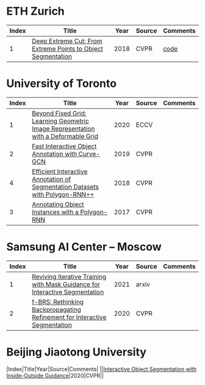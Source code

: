 # ETH Zurich
|Index|Title|Year|Source|Comments|
|----|----|----|----|----|
|1|[Deep Extreme Cut: From Extreme Points to Object Segmentation](https://arxiv.org/pdf/1711.09081.pdf)|2018|CVPR|[code](https://cvlsegmentation.github.io/dextr/#downloads)|

# University of Toronto
|Index|Title|Year|Source|Comments|
|----|----|----|----|----|
|1|[Beyond Fixed Grid: Learning Geometric Image Representation with a Deformable Grid](https://arxiv.org/pdf/2008.09269.pdf)|2020|ECCV||
|2|[Fast Interactive Object Annotation with Curve-GCN](https://arxiv.org/pdf/1903.06874.pdf)|2019|CVPR||
|4|[Efficient Interactive Annotation of Segmentation Datasets with Polygon-RNN++](https://arxiv.org/pdf/1803.09693.pdf)|2018|CVPR||
|3|[Annotating Object Instances with a Polygon-RNN](http://www.cs.toronto.edu/polyrnn/poly_cvpr17/polyrnn_paper.pdf)|2017|CVPR||

# Samsung AI Center – Moscow
|Index|Title|Year|Source|Comments|
|----|----|----|----|----|
|1|[Reviving Iterative Training with Mask Guidance for Interactive Segmentation](https://arxiv.org/pdf/2102.06583.pdf)|2021|arxiv||
|2|[f-BRS: Rethinking Backpropagating Refinement for Interactive Segmentation](https://arxiv.org/pdf/2001.10331.pdf)|2020|CVPR||

# Beijing Jiaotong University
|Index|Title|Year|Source|Comments|
||[Interactive Object Segmentation with Inside-Outside Guidance](https://openaccess.thecvf.com/content_CVPR_2020/papers/Zhang_Interactive_Object_Segmentation_With_Inside-Outside_Guidance_CVPR_2020_paper.pdf)|2020|CVPR||
